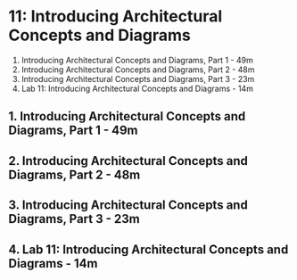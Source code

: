 # 11: Introducing Architectural Concepts and Diagrams

1. Introducing Architectural Concepts and Diagrams, Part 1 - 49m
2. Introducing Architectural Concepts and Diagrams, Part 2 - 48m
3. Introducing Architectural Concepts and Diagrams, Part 3 - 23m
4. Lab 11: Introducing Architectural Concepts and Diagrams - 14m

## 1. Introducing Architectural Concepts and Diagrams, Part 1 - 49m
## 2. Introducing Architectural Concepts and Diagrams, Part 2 - 48m
## 3. Introducing Architectural Concepts and Diagrams, Part 3 - 23m
## 4. Lab 11: Introducing Architectural Concepts and Diagrams - 14m
